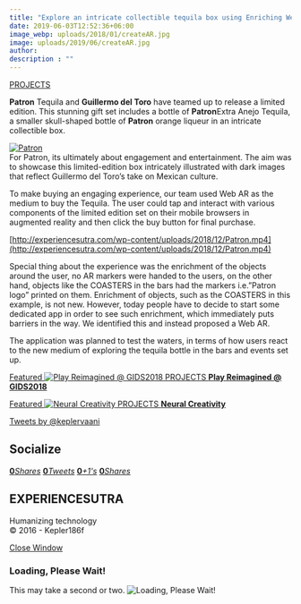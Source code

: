 ```yaml
---
title: "Explore an intricate collectible tequila box using Enriching Web AR experience"
date: 2019-06-03T12:52:36+06:00
image_webp: uploads/2018/01/createAR.jpg
image: uploads/2019/06/createAR.jpg
author: 
description : ""
---
```


[PROJECTS](http://experiencesutra.com/category/projects/)

**Patron** Tequila and **Guillermo del Toro** have teamed up to release a limited edition. This stunning gift set includes a bottle of **Patron**Extra Anejo Tequila, a smaller skull-shaped bottle of **Patron** orange liqueur in an intricate collectible box.

[![Patron](http://experiencesutra.com/wp-content/uploads/2018/12/Patron-255x300.png)  
](http://experiencesutra.com/wp-content/uploads/2018/12/Patron-e1544087460871.png)For Patron, its ultimately about engagement and entertainment. The aim was to showcase this limited-edition box intricately illustrated with dark images that reflect Guillermo del Toro’s take on Mexican culture.

To make buying an engaging experience, our team used Web AR as the medium to buy the Tequila. The user could tap and interact with various components of the limited edition set on their mobile browsers in augmented reality and then click the buy button for final purchase.

[http://experiencesutra.com/wp-content/uploads/2018/12/Patron.mp4](http://experiencesutra.com/wp-content/uploads/2018/12/Patron.mp4)

Special thing about the experience was the enrichment of the objects around the user, no AR markers were handed to the users, on the other hand, objects like the COASTERS in the bars had the markers i.e.”Patron logo” printed on them. Enrichment of objects, such as the COASTERS in this example, is not new. However, today people have to decide to start some dedicated app in order to see such enrichment, which immediately puts barriers in the way. We identified this and instead proposed a Web AR.

The application was planned to test the waters, in terms of how users react to the new medium of exploring the tequila bottle in the bars and events set up.

[Featured ![Play Reimagined @ GIDS2018](http://experiencesutra.com/wp-content/uploads/2018/05/11-397x310_c.jpg)   PROJECTS **Play Reimagined @ GIDS2018**](http://experiencesutra.com/projects/play-reimagined-gids2018/) 

[Featured ![Neural Creativity](http://experiencesutra.com/wp-content/uploads/2016/11/21-397x310_c.jpg)   PROJECTS **Neural Creativity**](http://experiencesutra.com/projects/neural-creativity/) 

[Tweets by @keplervaani](https://twitter.com/twitterdev)

Socialize
---------

[**0**_Shares_](http://www.facebook.com/sharer/sharer.php?u=http://experiencesutra.com) [**0**_Tweets_](#) [**0**_+1's_](https://plus.google.com/share?url=http://experiencesutra.com) [**0**_Shares_](http://www.linkedin.com/shareArticle?mini=true&url=http://experiencesutra.com&title=EXPERIENCESUTRA+-+Humanizing+Technology)

EXPERIENCESUTRA
---------------

Humanizing technology  
© 2016 - Kepler186f

[Close Window](#)

### Loading, Please Wait!

This may take a second or two. ![Loading, Please Wait!](http://experiencesutra.com/wp-content/themes/tresor-theme/images/loading.gif "Loading, Please Wait!")